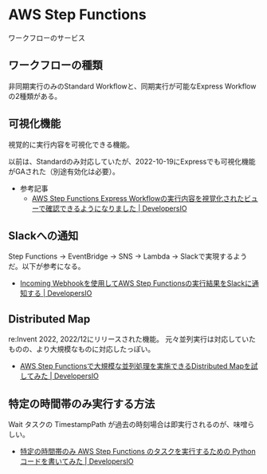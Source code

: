 # AWS Step Functions

ワークフローのサービス

## ワークフローの種類

非同期実行のみのStandard Workflowと、同期実行が可能なExpress Workflowの2種類がある。

## 可視化機能

視覚的に実行内容を可視化できる機能。

以前は、Standardのみ対応していたが、2022-10-19にExpressでも可視化機能がGAされた（別途有効化は必要）。

- 参考記事
  - [AWS Step Functions Express Workflowの実行内容を視覚化されたビューで確認できるようになりました | DevelopersIO](https://dev.classmethod.jp/articles/you-can-now-see-what-the-aws-step-functions-express-workflow-is-running-in-a-visual-view/)

## Slackへの通知

Step Functions → EventBridge → SNS → Lambda → Slackで実現するようだ。以下が参考になる。

- [Incoming Webhookを使用してAWS Step Functionsの実行結果をSlackに通知する | DevelopersIO](https://dev.classmethod.jp/articles/slack-notify-incoming-webhook-using-lambda/)

## Distributed Map

re:Invent 2022, 2022/12にリリースされた機能。
元々並列実行は対応していたものの、より大規模なものに対応したっぽい。

- [AWS Step Functionsで大規模な並列処理を実施できるDistributed Mapを試してみた | DevelopersIO](https://dev.classmethod.jp/articles/distributed-map-which-can-perform-large-scale-parallel-processing-with-aws-step-functions/)

## 特定の時間帯のみ実行する方法

Wait タスクの TimestampPath が過去の時刻場合は即実行されるのが、味噌らしい。

- [特定の時間帯のみ AWS Step Functions のタスクを実行するための Python コードを書いてみた | DevelopersIO](https://dev.classmethod.jp/articles/aws-step-functions-execute-task-specific-time-with-python-code/)